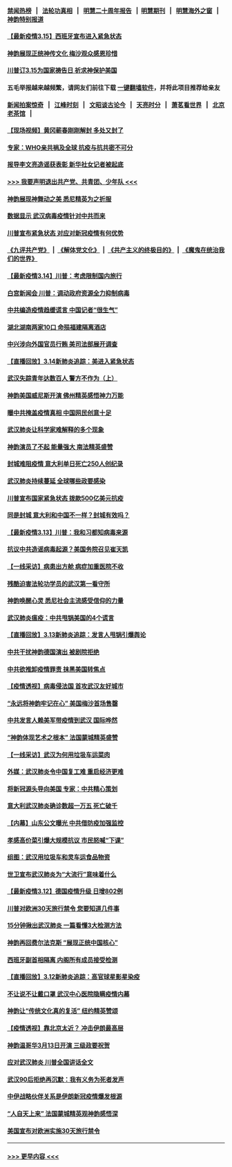 #### [禁闻热榜](热点新闻.md?=0)  &nbsp;&nbsp;|&nbsp;&nbsp; [法轮功真相](https://github.com/gfw-breaker/truth/blob/master/README.md?=0) &nbsp;&nbsp;|&nbsp;&nbsp; [明慧二十周年报告](https://github.com/gfw-breaker/mh-reports/blob/master/README.md?=0) &nbsp;&nbsp;|&nbsp;&nbsp;[明慧期刊](https://github.com/gfw-breaker/mh-qikan) &nbsp;&nbsp;|&nbsp;&nbsp; [明慧海外之窗](https://github.com/gfw-breaker/mh-news/blob/master/README.md?=0) &nbsp;&nbsp;|&nbsp;&nbsp; [神韵特别报道](https://github.com/gfw-breaker/mh-news/blob/master/shenyun.md?=0)
#### [【最新疫情3.15】西班牙宣布进入紧急状态](../pages/nf4514/n11940988.md?t=03152232) 
#### [神韵展现正统神传文化 梅沙观众感恩珍惜](../pages/nf4514/n11941925.md?t=03152232) 
#### [川普订3.15为国家祷告日 祈求神保护美国](../pages/nf4514/n11941475.md?t=03152232) 
#### 五毛举报越来越频繁，请网友们前往下载 [一键翻墙软件](https://github.com/gfw-breaker/ssr-accounts)，并将此项目推荐给亲友
#### [新闻拍案惊奇](https://github.com/gfw-breaker/banned-news/blob/master/pages/link4.md) &nbsp;&nbsp;|&nbsp;&nbsp; [江峰时刻](https://github.com/gfw-breaker/banned-news/blob/master/pages/link4.md) &nbsp;&nbsp;|&nbsp;&nbsp; [文昭谈古论今](https://github.com/gfw-breaker/banned-news/blob/master/pages/link4.md) &nbsp;&nbsp;|&nbsp;&nbsp; [天亮时分](https://github.com/gfw-breaker/banned-news/blob/master/pages/link4.md) &nbsp;&nbsp;|&nbsp;&nbsp; [萧茗看世界](https://github.com/gfw-breaker/banned-news/blob/master/pages/link4.md) &nbsp;&nbsp;|&nbsp;&nbsp; [北京老茶馆](https://github.com/gfw-breaker/banned-news/blob/master/pages/link4.md) &nbsp;&nbsp;|&nbsp;&nbsp; 
#### [【现场视频】黄冈蕲春刚刚解封 多处又封了](../pages/nf4514/n11941108.md?t=03152232) 
#### [专家：WHO亲共祸及全球 抗疫与抗共密不可分](../pages/nf4514/n11935110.md?t=03152232) 
#### [报导李文亮造谣获表彰 新华社女记者被起底](../pages/nf4514/n11939689.md?t=03152232) 
#### [>>> 我要声明退出共产党、共青团、少年队 <<<](https://github.com/begood0513/goodnews/blob/master/quit/letter.md) 
#### [神韵展现神舞动之美 悉尼精英为之折服](../pages/nf4514/n11940887.md?t=03152232) 
#### [数据显示 武汉病毒疫情针对中共而来](../pages/nf4514/n11940697.md?t=03152232) 
#### [川普宣布紧急状态 对应对新冠疫情有何优势](../pages/nf4514/n11940632.md?t=03152232) 
#### [《九评共产党》](https://github.com/begood0513/9ping.md/blob/master/README.md) &nbsp;|&nbsp; [《解体党文化》](../../../../jtdwh.md/blob/master/README.md)  &nbsp;|&nbsp; [《共产主义的终极目的》](../../../../gczydzjmd.md/blob/master/README.md) &nbsp;|&nbsp; [《魔鬼在统治我们的世界》](../../../../mgztzwmdsj.md/blob/master/README.md) 
#### [【最新疫情3.14】川普：考虑限制国内旅行](../pages/nf4514/n11939189.md?t=03152232) 
#### [白宫新闻会 川普：调动政府资源全力抑制病毒](../pages/nf4514/n11940558.md?t=03152232) 
#### [中共编造疫情趋缓谎言 中国记者“很生气”](../pages/nf4514/n11940605.md?t=03152232) 
#### [湖北湖南两家10口 命殒福建隔离酒店](../pages/nf4514/n11940419.md?t=03152232) 
#### [中兴涉向外国官员行贿 美司法部展开调查](../pages/nf4514/n11940378.md?t=03152232) 
#### [【直播回放】3.14新肺炎追踪：美进入紧急状态](../pages/nf4514/n11940229.md?t=03152232) 
#### [武汉失踪青年达数百人 警方不作为（上）](../pages/nf4514/n11939304.md?t=03152232) 
#### [神韵美国威尼斯开演 佛州精英感悟神力万能](../pages/nf4514/n11939847.md?t=03152232) 
#### [曝中共掩盖疫情真相 中国网民创意十足](../pages/nf4514/n11939039.md?t=03152232) 
#### [武汉肺炎让科学家难解释的多个现象](../pages/nf4514/n11938553.md?t=03152232) 
#### [神韵演员了不起 能量强大 南法精英盛赞](../pages/nf4514/n11939368.md?t=03152232) 
#### [封城难阻疫情 意大利单日死亡250人创纪录](../pages/nf4514/n11939185.md?t=03152232) 
#### [武汉肺炎持续蔓延 全球哪些政要感染](../pages/nf4514/n11938672.md?t=03152232) 
#### [川普宣布国家紧急状态 拨款500亿美元抗疫](../pages/nf4514/n11939032.md?t=03152232) 
#### [同是封城 意大利和中国不一样？封城有效吗？](../pages/nf4514/n11938855.md?t=03152232) 
#### [【最新疫情3.13】川普：我和习都知病毒来源](../pages/nf4514/n11936755.md?t=03152232) 
#### [抗议中共造谣病毒起源？美国务院召见崔天凯](../pages/nf4514/n11938747.md?t=03152232) 
#### [【一线采访】病患出方舱 病症加重医院不收](../pages/nf4514/n11938627.md?t=03152232) 
#### [残酷迫害法轮功学员的武汉第一看守所](../pages/nf4514/n11935225.md?t=03152232) 
#### [神韵唤醒心灵 悉尼社会主流感受信仰的力量](../pages/nf4514/n11938756.md?t=03152232) 
#### [武汉肺炎瘟疫：中共甩锅美国的4个谎言](../pages/nf4514/n11938370.md?t=03152232) 
#### [【直播回放】3.13新肺炎追踪：发言人甩锅引爆舆论](../pages/nf4514/n11938042.md?t=03152232) 
#### [中共干扰神韵德国演出 被剧院拒绝](../pages/nf4514/n11927987.md?t=03152232) 
#### [中共欲推卸疫情罪责 抹黑美国转焦点](../pages/nf4514/n11937702.md?t=03152232) 
#### [【疫情透视】病毒侵法国 首攻武汉友好城市](../pages/nf4514/n11933899.md?t=03152232) 
#### [“永远将神韵牢记在心” 美国梅沙首场售罄](../pages/nf4514/n11937517.md?t=03152232) 
#### [中共发言人赖美军带疫情到武汉 国际哗然](../pages/nf4514/n11936484.md?t=03152232) 
#### [“神韵体现艺术之根本” 法国蒙城精英盛赞](../pages/nf4514/n11937066.md?t=03152232) 
#### [【一线采访】武汉为何用垃圾车运菜肉](../pages/nf4514/n11936647.md?t=03152232) 
#### [外媒：武汉肺炎令中国复工难 重启经济更难](../pages/nf4514/n11936267.md?t=03152232) 
#### [将新冠源头导向美国 专家：中共精心策划](../pages/nf4514/n11936432.md?t=03152232) 
#### [意大利武汉肺炎确诊数超一万五 死亡破千](../pages/nf4514/n11936332.md?t=03152232) 
#### [【内幕】山东公文曝光 中共借防疫加强监控](../pages/nf4514/n11934303.md?t=03152232) 
#### [孝感高价菜引爆大规模抗议 市民怒喊“下课”](../pages/nf4514/n11936264.md?t=03152232) 
#### [组图：武汉用垃圾车和灵车运食品物资](../pages/nf4514/n11935329.md?t=03152232) 
#### [世卫宣布武汉肺炎为“大流行”意味着什么](../pages/nf4514/n11935933.md?t=03152232) 
#### [【最新疫情3.12】德国疫情升级 日增802例](../pages/nf4514/n11933628.md?t=03152232) 
#### [川普对欧洲30天旅行禁令 您要知道几件事](../pages/nf4514/n11935870.md?t=03152232) 
#### [15分钟揪出武汉肺炎 一篇看懂3大检测方法](../pages/nf4514/n11933731.md?t=03152232) 
#### [神韵再回费尔法克斯 “展现正统中国核心”](../pages/nf4514/n11932754.md?t=03152232) 
#### [西班牙副首相隔离 内阁所有成员接受检测](../pages/nf4514/n11935473.md?t=03152232) 
#### [【直播回放】3.12新肺炎追踪：高官球星影星染疫](../pages/nf4514/n11935368.md?t=03152232) 
#### [不让说不让戴口罩 武汉中心医院隐瞒疫情内幕](../pages/nf4514/n11934980.md?t=03152232) 
#### [神韵让“传统文化真的复活” 纽约精英赞颂](../pages/nf4514/n11935011.md?t=03152232) 
#### [【疫情透视】靠北京太近？ 冲击伊朗最高层](../pages/nf4514/n11933475.md?t=03152232) 
#### [神韵温哥华3月13日开演 三级政要祝贺](../pages/nf4514/n11933782.md?t=03152232) 
#### [应对武汉肺炎 川普全国讲话全文](../pages/nf4514/n11934150.md?t=03152232) 
#### [武汉90后拒绝再沉默：我有义务为死者发声](../pages/nf4514/n11934044.md?t=03152232) 
#### [中伊战略伙伴关系是伊朗新冠疫情爆发根源](../pages/nf4514/n11933637.md?t=03152232) 
#### [“人自天上来” 法国蒙城精英观神韵感悟深](../pages/nf4514/n11933874.md?t=03152232) 
#### [美国宣布对欧洲实施30天旅行禁令](../pages/nf4514/n11933815.md?t=03152232) 

----
#### [ >>> 更早内容 <<< ](../indexes/nf4514-earlier.md)
